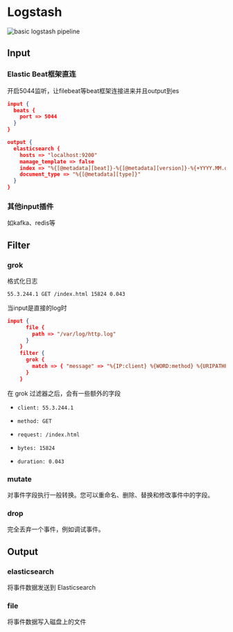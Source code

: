 # Logstash

![basic logstash pipeline](E:\坚果云\Typora\img\basic_logstash_pipeline.png)



## Input

### Elastic Beat框架直连

开启5044监听，让filebeat等beat框架连接进来并且output到es

```json
input {
  beats {
    port => 5044
  }
}

output {
  elasticsearch {
    hosts => "localhost:9200"
    manage_template => false
    index => "%{[@metadata][beat]}-%{[@metadata][version]}-%{+YYYY.MM.dd}" 
    document_type => "%{[@metadata][type]}" 
  }
}
```

### 其他input插件

如kafka、redis等

## Filter

### grok

格式化日志

```
55.3.244.1 GET /index.html 15824 0.043
```

当input是直接的log时

```json
input {
      file {
        path => "/var/log/http.log"
      }
    }
    filter {
      grok {
        match => { "message" => "%{IP:client} %{WORD:method} %{URIPATHPARAM:request} %{NUMBER:bytes} %{NUMBER:duration}" }
      }
    }
```

在 grok 过滤器之后，会有一些额外的字段

- `client: 55.3.244.1`

- `method: GET`
- `request: /index.html`
- `bytes: 15824`
- `duration: 0.043`

### mutate

对事件字段执行一般转换。您可以重命名、删除、替换和修改事件中的字段。 

### drop

完全丢弃一个事件，例如调试事件。 

## Output

### elasticsearch

将事件数据发送到 Elasticsearch

### file

将事件数据写入磁盘上的文件